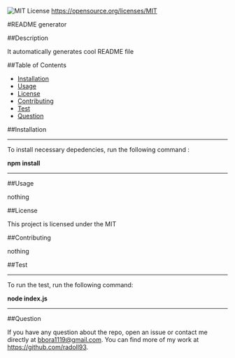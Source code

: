 ![MIT License](https://img.shields.io/apm/l/atomic-design-ui.svg?) https://opensource.org/licenses/MIT



#README generator


##Description 

It automatically generates cool README file



##Table of Contents 

- [Installation](#Installation)
- [Usage](#Usage)
- [License](#License)
- [Contributing](#Contributing)
- [Test](#Test)
- [Question](#Question)



##Installation

  ---
  To install necessary depedencies, run the following command :
  
  **npm install**

  ---

##Usage

  nothing


##License

  This project is licensed under the MIT


##Contributing

nothing


##Test

  ---
  To run the test, run the following command:
  
  **node index.js**

  ---

##Question

If you have any question about the repo, open an issue or contact me directly at bbora1119@gmail.com. You can find more of my work at https://github.com/radoll93.





  